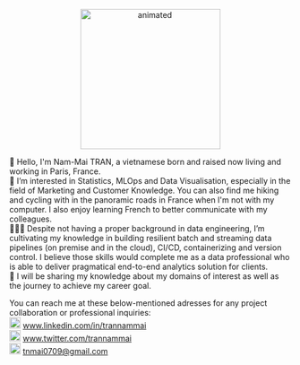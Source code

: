 <p align="center">
<img src="https://i0.wp.com/media1.giphy.com/media/3o7TKMt1VVNkHV2PaE/giphy.gif" width="250" height="250" alt="animated"/>
</p>

👋 Hello, I'm Nam-Mai TRAN, a vietnamese born and raised now living and working in Paris, France. <br>
👀 I’m interested in Statistics, MLOps and Data Visualisation, especially in the field of Marketing and Customer Knowledge. You can also find me hiking and cycling with in the panoramic roads in France when I'm not with my computer. I also enjoy learning French to better communicate with my colleagues. <br>
👩🏽‍💻 Despite not having a proper background in data engineering, I’m cultivating my knowledge in building resilient batch and streaming data pipelines (on premise and in the cloud), CI/CD, containerizing and version control. I believe those skills would complete me as a data professional who is able to deliver pragmatical end-to-end analytics solution for clients. <br>
🦾 I will be sharing my knowledge about my domains of interest as well as the journey to achieve my career goal. <br>

You can reach me at these below-mentioned adresses for any project collaboration or professional inquiries: <br>
<img src="https://img.icons8.com/fluency/48/000000/linkedin.png" width="20" height="20"/> www.linkedin.com/in/trannammai  <br>
<img src="https://img.icons8.com/color/48/000000/twitter--v1.png" width="20" height="20"/> www.twitter.com/trannammai <br>
<img src="https://img.icons8.com/color/48/000000/new-post.png" width="20" height="20"/> tnmai0709@gmail.com <br>

<!---
trannammai/trannammai is a ✨ special ✨ repository because its `README.md` (this file) appears on your GitHub profile.
You can click the Preview link to take a look at your changes.
--->
